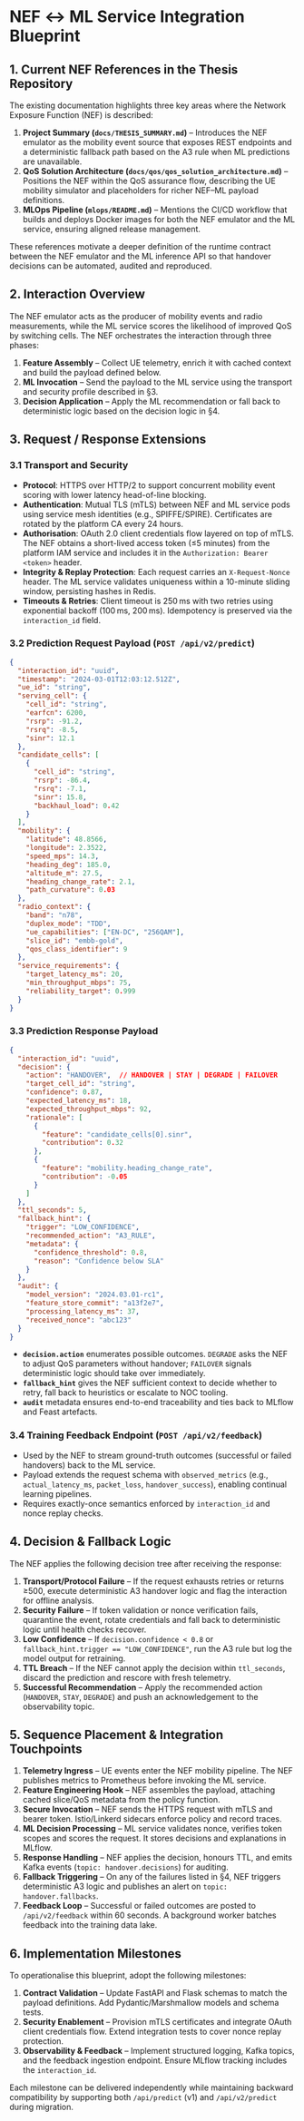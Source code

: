 # NEF ↔ ML Service Integration Blueprint

## 1. Current NEF References in the Thesis Repository
The existing documentation highlights three key areas where the Network Exposure Function (NEF) is described:

1. **Project Summary (`docs/THESIS_SUMMARY.md`)** – Introduces the NEF emulator as the mobility event source that exposes REST endpoints and a deterministic fallback path based on the A3 rule when ML predictions are unavailable.
2. **QoS Solution Architecture (`docs/qos/qos_solution_architecture.md`)** – Positions the NEF within the QoS assurance flow, describing the UE mobility simulator and placeholders for richer NEF–ML payload definitions.
3. **MLOps Pipeline (`mlops/README.md`)** – Mentions the CI/CD workflow that builds and deploys Docker images for both the NEF emulator and the ML service, ensuring aligned release management.

These references motivate a deeper definition of the runtime contract between the NEF emulator and the ML inference API so that handover decisions can be automated, audited and reproduced.

## 2. Interaction Overview
The NEF emulator acts as the producer of mobility events and radio measurements, while the ML service scores the likelihood of improved QoS by switching cells. The NEF orchestrates the interaction through three phases:

1. **Feature Assembly** – Collect UE telemetry, enrich it with cached context and build the payload defined below.
2. **ML Invocation** – Send the payload to the ML service using the transport and security profile described in §3.
3. **Decision Application** – Apply the ML recommendation or fall back to deterministic logic based on the decision logic in §4.

## 3. Request / Response Extensions
### 3.1 Transport and Security
- **Protocol**: HTTPS over HTTP/2 to support concurrent mobility event scoring with lower latency head-of-line blocking.
- **Authentication**: Mutual TLS (mTLS) between NEF and ML service pods using service mesh identities (e.g., SPIFFE/SPIRE). Certificates are rotated by the platform CA every 24 hours.
- **Authorisation**: OAuth 2.0 client credentials flow layered on top of mTLS. The NEF obtains a short-lived access token (≤5 minutes) from the platform IAM service and includes it in the `Authorization: Bearer <token>` header.
- **Integrity & Replay Protection**: Each request carries an `X-Request-Nonce` header. The ML service validates uniqueness within a 10-minute sliding window, persisting hashes in Redis.
- **Timeouts & Retries**: Client timeout is 250 ms with two retries using exponential backoff (100 ms, 200 ms). Idempotency is preserved via the `interaction_id` field.

### 3.2 Prediction Request Payload (`POST /api/v2/predict`)
```json
{
  "interaction_id": "uuid",
  "timestamp": "2024-03-01T12:03:12.512Z",
  "ue_id": "string",
  "serving_cell": {
    "cell_id": "string",
    "earfcn": 6200,
    "rsrp": -91.2,
    "rsrq": -8.5,
    "sinr": 12.1
  },
  "candidate_cells": [
    {
      "cell_id": "string",
      "rsrp": -86.4,
      "rsrq": -7.1,
      "sinr": 15.8,
      "backhaul_load": 0.42
    }
  ],
  "mobility": {
    "latitude": 48.8566,
    "longitude": 2.3522,
    "speed_mps": 14.3,
    "heading_deg": 185.0,
    "altitude_m": 27.5,
    "heading_change_rate": 2.1,
    "path_curvature": 0.03
  },
  "radio_context": {
    "band": "n78",
    "duplex_mode": "TDD",
    "ue_capabilities": ["EN-DC", "256QAM"],
    "slice_id": "embb-gold",
    "qos_class_identifier": 9
  },
  "service_requirements": {
    "target_latency_ms": 20,
    "min_throughput_mbps": 75,
    "reliability_target": 0.999
  }
}
```

### 3.3 Prediction Response Payload
```json
{
  "interaction_id": "uuid",
  "decision": {
    "action": "HANDOVER",  // HANDOVER | STAY | DEGRADE | FAILOVER
    "target_cell_id": "string",
    "confidence": 0.87,
    "expected_latency_ms": 18,
    "expected_throughput_mbps": 92,
    "rationale": [
      {
        "feature": "candidate_cells[0].sinr",
        "contribution": 0.32
      },
      {
        "feature": "mobility.heading_change_rate",
        "contribution": -0.05
      }
    ]
  },
  "ttl_seconds": 5,
  "fallback_hint": {
    "trigger": "LOW_CONFIDENCE",
    "recommended_action": "A3_RULE",
    "metadata": {
      "confidence_threshold": 0.8,
      "reason": "Confidence below SLA"
    }
  },
  "audit": {
    "model_version": "2024.03.01-rc1",
    "feature_store_commit": "a13f2e7",
    "processing_latency_ms": 37,
    "received_nonce": "abc123"
  }
}
```

- **`decision.action`** enumerates possible outcomes. `DEGRADE` asks the NEF to adjust QoS parameters without handover; `FAILOVER` signals deterministic logic should take over immediately.
- **`fallback_hint`** gives the NEF sufficient context to decide whether to retry, fall back to heuristics or escalate to NOC tooling.
- **`audit`** metadata ensures end-to-end traceability and ties back to MLflow and Feast artefacts.

### 3.4 Training Feedback Endpoint (`POST /api/v2/feedback`)
- Used by the NEF to stream ground-truth outcomes (successful or failed handovers) back to the ML service.
- Payload extends the request schema with `observed_metrics` (e.g., `actual_latency_ms`, `packet_loss`, `handover_success`), enabling continual learning pipelines.
- Requires exactly-once semantics enforced by `interaction_id` and nonce replay checks.

## 4. Decision & Fallback Logic
The NEF applies the following decision tree after receiving the response:

1. **Transport/Protocol Failure** – If the request exhausts retries or returns ≥500, execute deterministic A3 handover logic and flag the interaction for offline analysis.
2. **Security Failure** – If token validation or nonce verification fails, quarantine the event, rotate credentials and fall back to deterministic logic until health checks recover.
3. **Low Confidence** – If `decision.confidence < 0.8` or `fallback_hint.trigger == "LOW_CONFIDENCE"`, run the A3 rule but log the model output for retraining.
4. **TTL Breach** – If the NEF cannot apply the decision within `ttl_seconds`, discard the prediction and rescore with fresh telemetry.
5. **Successful Recommendation** – Apply the recommended action (`HANDOVER`, `STAY`, `DEGRADE`) and push an acknowledgement to the observability topic.

## 5. Sequence Placement & Integration Touchpoints
1. **Telemetry Ingress** – UE events enter the NEF mobility pipeline. The NEF publishes metrics to Prometheus before invoking the ML service.
2. **Feature Engineering Hook** – NEF assembles the payload, attaching cached slice/QoS metadata from the policy function.
3. **Secure Invocation** – NEF sends the HTTPS request with mTLS and bearer token. Istio/Linkerd sidecars enforce policy and record traces.
4. **ML Decision Processing** – ML service validates nonce, verifies token scopes and scores the request. It stores decisions and explanations in MLflow.
5. **Response Handling** – NEF applies the decision, honours TTL, and emits Kafka events (`topic: handover.decisions`) for auditing.
6. **Fallback Triggering** – On any of the failures listed in §4, NEF triggers deterministic A3 logic and publishes an alert on `topic: handover.fallbacks`.
7. **Feedback Loop** – Successful or failed outcomes are posted to `/api/v2/feedback` within 60 seconds. A background worker batches feedback into the training data lake.

## 6. Implementation Milestones
To operationalise this blueprint, adopt the following milestones:

1. **Contract Validation** – Update FastAPI and Flask schemas to match the payload definitions. Add Pydantic/Marshmallow models and schema tests.
2. **Security Enablement** – Provision mTLS certificates and integrate OAuth client credentials flow. Extend integration tests to cover nonce replay protection.
3. **Observability & Feedback** – Implement structured logging, Kafka topics, and the feedback ingestion endpoint. Ensure MLflow tracking includes the `interaction_id`.

Each milestone can be delivered independently while maintaining backward compatibility by supporting both `/api/predict` (v1) and `/api/v2/predict` during migration.
